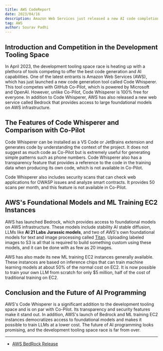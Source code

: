 ```yaml
---
title: AWS CodeReport
date: 2023/04/16
description: Amazon Web Services just released a new AI code completion tool called AWS CodeWhisperer.
tag: AWS
author: Sourav Padhi
---
```

## Introduction and Competition in the Development Tooling Space

In April 2023, the development tooling space race is heating up with a plethora of tools competing to offer the best code generation and AI capabilities. One of the latest entrants is Amazon Web Services (AWS), which has just launched a new code generation tool called Code Whisperer. This tool competes with GitHub Co-Pilot, which is powered by Microsoft and OpenAI. However, unlike Co-Pilot, Code Whisperer is 100% free for everyone. In addition to Code Whisperer, AWS has also released a new web service called Bedrock that provides access to large foundational models on AWS infrastructure.

## The Features of Code Whisperer and Comparison with Co-Pilot

Code Whisperer can be installed as a VS Code or JetBrains extension and generates code by understanding the context of the project. It does not suggest as much code as Co-Pilot but is extremely useful for generating simple patterns such as phone numbers. Code Whisperer also has a transparency feature that provides a reference to the code in the training data when producing its own code, which is not available in Co-Pilot.

Code Whisperer also includes security scans that can check web applications for OWASP issues and analyze smart contracts. It provides 50 scans per month, and this feature is not available in Co-Pilot.

## AWS's Foundational Models and ML Training EC2 Instances

AWS has launched Bedrock, which provides access to foundational models on AWS infrastructure. These models include stability AI stable diffusion, LLMs like **AI 21 Labs Jurassic models**, and two of AWS's own foundational models for text and image processing called [Titan](https://aws.amazon.com/bedrock/titan/). Uploading labeled images to S3 is all that is required to build something custom using these models, and it can be done with as few as 20 images.

AWS has also made its new ML training EC2 instances generally available. These instances are based on inference chips that can train machine learning models at about 50% of the normal cost on EC2. It is now possible to train your own LLM from scratch for only $5 million, half of the cost of traditional training on EC2.

## Conclusion and the Future of AI Programming

AWS's Code Whisperer is a significant addition to the development tooling space and is on par with Co-Pilot. Its transparency and security features make it stand out. In addition, AWS's launch of Bedrock and ML training EC2 instances democratizes access to foundational models and makes it possible to train LLMs at a lower cost. The future of AI programming looks promising, and the development tooling space race is far from over.

---
- [AWS BedRock Release](https://aws.amazon.com/bedrock/)